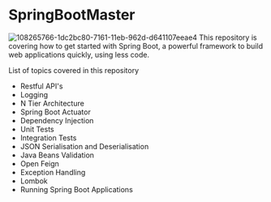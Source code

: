 # SpringBootMaster
![108265766-1dc2bc80-7161-11eb-962d-d641107eeae4](https://user-images.githubusercontent.com/73538407/193504662-9a34f4c3-91ce-4ce9-9952-252c7c54d84c.png)
This repository is covering how to get started with Spring Boot, a powerful framework to build web applications quickly, using less code. 

List of topics covered in this repository
- Restful API's
- Logging
- N Tier Architecture
- Spring Boot Actuator
- Dependency Injection
- Unit Tests
- Integration Tests
- JSON Serialisation and Deserialisation
- Java Beans Validation
- Open Feign
- Exception Handling
- Lombok
- Running Spring Boot Applications
